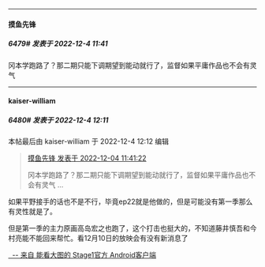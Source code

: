 

*****

####  摸鱼先锋  
##### 6479#       发表于 2022-12-4 11:41

冈本学跑路了？那二期只能下调期望到能动就行了，监督如果平庸作品也不会有灵气



*****

####  kaiser-william  
##### 6480#       发表于 2022-12-4 12:11

 本帖最后由 kaiser-william 于 2022-12-4 12:12 编辑 
<blockquote><a href="httphttps://bbs.saraba1st.com/2b/forum.php?mod=redirect&amp;goto=findpost&amp;pid=58755746&amp;ptid=1860168" target="_blank">摸鱼先锋 发表于 2022-12-04 11:41:22</a>

冈本学跑路了？那二期只能下调期望到能动就行了，监督如果平庸作品也不会有灵气 ...</blockquote>
如果平野接手的话也不是不行，毕竟ep22就是他做的，但是可能没有第一季那么有灵性就是了。

但是第一季的主力原画高岛宏之也跑了，这个打击也挺大的，不知道藤井慎吾和今村亮能不能回来帮忙。看12月10日的放映会有没有新消息了

[  -- 来自 能看大图的 Stage1官方 Android客户端](https://www.coolapk.com/apk/140634)

